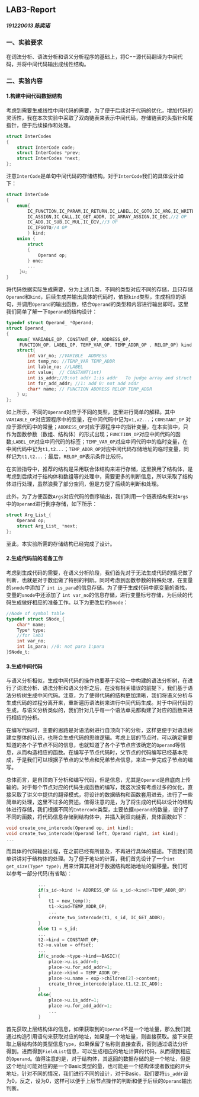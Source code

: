 ## LAB3-Report

##### 191220013 陈奕诺

### 一、实验要求

在词法分析、语法分析和语义分析程序的基础上，将C−−源代码翻译为中间代码，并将中间代码输出成线性结构。

### 二、实验内容

#### 1.构建中间代码数据结构

考虑到需要生成线性中间代码的需要，为了便于后续对于代码的优化，增加代码的灵活性，我在本次实验中采取了双向链表来表示中间代码，存储链表的头指针和尾指针，便于后续操作和处理。

```c
struct InterCodes
{
    struct InterCode code;
    struct InterCodes *prev;
    struct InterCodes *next;
};
```

注意`InterCode`是单句中间代码的存储结构。对于`InterCode`我们的具体设计如下：

```c
struct InterCode
{
    enum{ 
        IC_FUNCTION,IC_PARAM,IC_RETURN,IC_LABEL,IC_GOTO,IC_ARG,IC_WRITE,IC_READ, //1 OP
        IC_ASSIGN,IC_CALL,IC_GET_ADDR, IC_ARRAY_ASSIGN,IC_DEC,//2 OP
        IC_ADD,IC_SUB,IC_MUL,IC_DIV,//3 OP
        IC_IFGOTO//4 OP
        } kind;
    union {
        struct
        {
            Operand op;
        } one;
        ...
     }u;
}
```

将代码依据实际生成需要，分为上述几类，不同的类型对应不同的存储，且只存储`Operand`和`kind`，后续生成并输出具体的代码时，依据`kind`类型，生成相应的语句，并调用`Operand`的输出函数，结合`Operand`的类型和内容进行输出即可。这里我们简单了解一下`Operand`的结构设计：

```c
typedef struct Operand_ *Operand;
struct Operand_
{
    enum{ VARIABLE_OP, CONSTANT_OP, ADDRESS_OP,
     FUNCTION_OP, LABEL_OP, TEMP_VAR_OP, TEMP_ADDR_OP , RELOP_OP} kind;
    struct{
        int var_no; //VARIBLE  ADDRESS
        int temp_no; //TEMP_VAR TEMP_ADDR
        int lable_no; //LABEL
        int value;  // CONSTANT(int)
        int is_addr;//0:not addr 1:is addr   To judge array and struct
        int for_add_addr; //1: add 0: not add addr
        char* name; // FUNCTION ADDRESS RELOP TEMP_ADDR
    } u;
};
```

如上所示，不同的`Operand`对应于不同的类型，这里进行简单的解释。其中`VARIABLE_OP`对应源程序中的变量，在中间代码中记为`v1,v2...`；`CONSTANT_OP` 对应于源代码中的常量；`ADDRESS_OP`对应于源程序中的指针变量，在本实验中，只作为函数参数（数组、结构体）的形式出现；`FUNCTION_OP`对应中间代码的函数;`LABEL_OP`对应中间代码的标签；`TEMP_VAR_OP`对应中间代码中的临时变量，在中间代码中记为`t1,t2...`；`TEMP_ADDR_OP`对应中间代码存储地址的临时变量，同样记为`t1,t2...`；最后，`RELOP_OP`表示条件比较符。

在实验指导中，推荐的结构是采用联合体结构来进行存储，这里换用了结构体，是考虑到后续对于结构体和数组等的处理中，需要更多的判断信息，所以采取了结构体进行处理，虽然浪费了部分空间，但是方便了后续的判断和处理。

此外，为了方便函数`Args`对应代码的倒序输出，我们利用一个链表结构来对`Args`中的`Operand`进行倒序存储，如下所示：

```c
struct Arg_List_{
    Operand op;
	struct Arg_List_ *next;
};
```

至此，本实验所需的存储结构已经完成了设计。

#### 2.生成代码前的准备工作

考虑到生成代码的需要，在语义分析阶段，我们首先对于无法生成代码的情况做了判断，也就是对于数组做了特别的判断。同时考虑到函数参数的特殊处理，在变量的`snode`中添加了 `int is_para`的信息存储。为了便于生成代码中原变量的查找，变量的`snode`中还添加了 `int var_no`的信息存储，进行变量标号存储，为后续的代码生成做好相应的准备工作。以下为更改后的`Snode`：

```c
//Node of symbol table
typedef struct SNode_{
    char* name;
    Type* type;
    //for lab3
    int var_no;
    int is_para; //0: not para 1:para
}SNode_t;
```

#### 3.生成中间代码

与语义分析相似，生成中间代码的操作也要基于实验一中构建的语法分析树，在进行了词法分析、语法分析和语义分析之后，在没有相关错误的前提下，我们基于语法分析树生成中间代码。注意，为了使得代码的结构更加清晰，我们将语义分析与生成代码的过程分离开来，重新遍历语法树来进行中间代码生成。对于中间代码的生成，与语义分析类似的，我们针对几乎每一个语法单元都构建了对应的函数来进行相应的分析。

在编写代码时，主要的思路是对语法树进行自顶向下的分析，这样更便于对语法树建立整体的认识，也符合生成代码的思维逻辑。考虑上层的节点时，可以确定需要知道的各个子节点不同的信息，也就知道了各个子节点应该确定的`Operand`等信息，从而构造相应的函数。在编写子节点代码时，父节点的代码编写已经基本完成，于是我们可以根据子节点的父节点和兄弟节点信息，来进一步完成子节点的编写。

总体而言，是自顶向下分析和编写代码，但是信息，尤其是`Operand`是自底向上传输的。对于每个节点对应的代码生成函数的编写，我这次没有考虑过多的优化，直接采取了讲义中提供的翻译模式，将设计的数据结构和函数套用进去，进行了一些简单的处理，这里不过多的赘述。值得注意的是，为了将生成的代码以设计的结构体进行存储，我们根据不同的`Intercode`类型，主要依据`operand`的数量，设计了不同的函数，将代码信息存储到结构体中，并插入到双向链表，具体函数如下：

```c
void create_one_intercode(Operand op, int kind);
void create_two_intercode(Operand left, Operand right, int kind);
...
```

而具体的代码输出过程，在之前已经有所提及，不再进行具体的描述。下面我们简单讲讲对于结构体的处理。为了便于地址的计算，我们首先设计了一个`int get_size(Type* type);` 用来计算其相对于数据结构起始地址的偏移量。我们可以参考一部分代码(有省略)：

```c
			...
		    if(s_id->kind != ADDRESS_OP && s_id->kind!=TEMP_ADDR_OP)
		    {
			    t1 = new_temp();
                t1->kind=TEMP_ADDR_OP;
				...
			    create_two_intercode(t1, s_id, IC_GET_ADDR);
		    }
		    else t1 = s_id;
			... 
		    t2->kind = CONSTANT_OP;
		    t2->u.value = offset;
            ...
            if(c_snode->type->kind==BASIC){
                place->u.is_addr=0;
                place->u.for_add_addr=1;
                place->kind = TEMP_ADDR_OP;
		        place->u.name = exp->children[2]->content;
		        create_three_intercode(place,t1,t2,IC_ADD);
            }
            else{
                place->u.is_addr=1;
                place->u.for_add_addr=1;
              	...
            }
```

首先获取上层结构体的信息，如果获取到的`Operand`不是一个地址量，那么我们就通过构造引用语句来获取对应的地址，如果是一个地址量，则直接获取。接下来获取上层结构体的类型信息`Type`，如果保留了名称则直接查表，否则通过语法分析得到。进而得到`FieldList`信息，可以生成相应的地址计算的代码，从而得到相应的`Operand`。值得注意的是，对于结构体，其返回的数据存储的是一个地址，但是这个地址可能对应的是一个Basic类型的量，也可能是一个结构体或者数组的开头地址，针对不同的情况，我们进行不同的设计，对于Basic，我们要将`is_addr`设为0，反之，设为0，这样可以便于上层节点操作的判断和便于后续的`Operand`输出判断。

